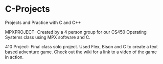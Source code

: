C-Projects
==========

Projects and Practice with C and C++

MPXPROJECT- Created by a 4 person group for our CS450 Operating Systems class using MPX software and C.


410 Project- Final class solo project. Used Flex, Bison and C to create a text based adventure game. Check out the wiki for a link to a video of the game in action.

